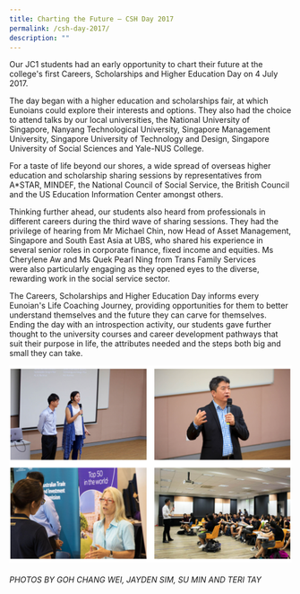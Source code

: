 ```yaml
---
title: Charting the Future – CSH Day 2017
permalink: /csh-day-2017/
description: ""
---
```

Our JC1 students had an early opportunity to chart their future at the college's first Careers, Scholarships and Higher Education Day on 4 July 2017.

The day began with a higher education and scholarships fair, at which Eunoians could explore their interests and options. They also had the choice to attend talks by our local universities, the National University of Singapore, Nanyang Technological University, Singapore Management University, Singapore University of Technology and Design, Singapore University of Social Sciences and Yale-NUS College.

For a taste of life beyond our shores, a wide spread of overseas higher education and scholarship sharing sessions by representatives from A\*STAR, MINDEF, the National Council of Social Service, the British Council and the US Education Information Center amongst others.

Thinking further ahead, our students also heard from professionals in different careers during the third wave of sharing sessions. They had the privilege of hearing from Mr Michael Chin, now Head of Asset Management, Singapore and South East Asia at UBS, who shared his experience in several senior roles in corporate finance, fixed income and equities. Ms Cherylene Aw and Ms Quek Pearl Ning from Trans Family Services were also particularly engaging as they opened eyes to the diverse, rewarding work in the social service sector.

The Careers, Scholarships and Higher Education Day informs every Eunoian's Life Coaching Journey, providing opportunities for them to better understand themselves and the future they can carve for themselves. Ending the day with an introspection activity, our students gave further thought to the university courses and career development pathways that suit their purpose in life, the attributes needed and the steps both big and small they can take.

![](/images/csh17-1.png)

###### PHOTOS BY GOH CHANG WEI, JAYDEN SIM, SU MIN AND TERI TAY